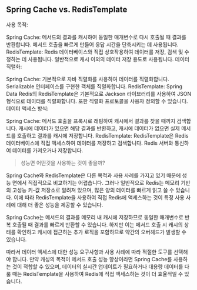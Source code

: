 ## Spring Cache vs. RedisTemplate 

사용 목적:

Spring Cache: 메서드의 결과를 캐시하여 동일한 매개변수로 다시 호출될 때 결과를 반환합니다. 메서드 호출을 빠르게 만들어 응답 시간을 단축시키는 데 사용됩니다.
RedisTemplate: Redis 데이터베이스와 직접 상호작용하여 데이터를 저장, 검색 및 수정하는 데 사용됩니다. 일반적으로 캐시 이외의 데이터 저장 용도로 사용됩니다.
데이터 직렬화:

Spring Cache: 기본적으로 자바 직렬화를 사용하여 데이터를 직렬화합니다. Serializable 인터페이스를 구현한 객체를 직렬화합니다.
RedisTemplate: Spring Data Redis의 RedisTemplate은 기본적으로 Jackson 라이브러리를 사용하여 JSON 형식으로 데이터를 직렬화합니다. 또한 직렬화 프로토콜을 사용자 정의할 수 있습니다.
데이터 액세스 방식:

Spring Cache: 메서드 호출을 프록시로 래핑하여 캐시에서 결과를 찾을 때까지 검색합니다. 캐시에 데이터가 있으면 해당 결과를 반환하고, 캐시에 데이터가 없으면 실제 메서드를 호출하고 결과를 캐시에 저장합니다.
RedisTemplate: RedisTemplate은 Redis 데이터베이스에 직접 액세스하여 데이터를 저장하고 검색합니다. Redis 서버와 통신하여 데이터를 가져오거나 저장합니다.

> 성능면 어떤것을 사용하는 것이 좋을까? 

Spring Cache와 RedisTemplate은 다른 목적과 사용 사례를 가지고 있기 때문에 성능 면에서 직접적으로 비교하기는 어렵습니다. 그러나 일반적으로 Redis는 메모리 기반의 고성능 키-값 저장소로 알려져 있으며, 많은 양의 데이터를 빠르게 읽고 쓸 수 있습니다. 이에 따라 RedisTemplate을 사용하여 직접 Redis에 액세스하는 것이 특정 사용 사례에 대해 더 좋은 성능을 제공할 수 있습니다.

Spring Cache는 메서드의 결과를 메모리 내 캐시에 저장하므로 동일한 매개변수로 반복 호출될 때 결과를 빠르게 반환할 수 있습니다. 하지만 이는 메서드 호출 시 캐시의 상태를 확인하고 캐시에 접근하는 추가 로직을 포함하므로 약간의 오버헤드가 발생할 수 있습니다.

따라서 데이터 액세스에 대한 성능 요구사항과 사용 사례에 따라 적절한 도구를 선택해야 합니다. 만약 캐싱의 목적이 메서드 호출 성능 향상이라면 Spring Cache를 사용하는 것이 적합할 수 있으며, 데이터의 실시간 업데이트가 필요하거나 대용량 데이터를 다룰 때는 RedisTemplate을 사용하여 Redis에 직접 액세스하는 것이 더 효율적일 수 있습니다.